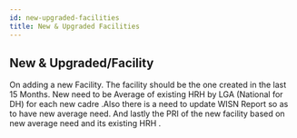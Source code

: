 ```yaml
---
id: new-upgraded-facilities
title: New & Upgraded Facilities
---
```


## New & Upgraded/Facility

On adding a new Facility. The facility should be the one created in the last 15 Months. New need to be Average of existing HRH by LGA (National for DH) for each new cadre .Also there is a need to update WISN Report so as to have new average need. And lastly the PRI of the new facility based on new average need and its existing HRH . 


